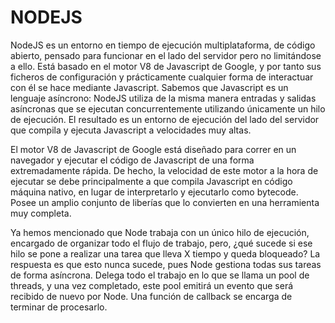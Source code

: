 # NODEJS

NodeJS es un entorno en tiempo de ejecución multiplataforma, de código abierto, pensado para funcionar en el lado del servidor pero no limitándose a ello. Está basado en el motor V8 de Javascript de Google, y por tanto sus ficheros de configuración y prácticamente cualquier forma de interactuar con él se hace mediante Javascript. Sabemos que Javascript es un lenguaje asíncrono: NodeJS utiliza de la misma manera entradas y salidas asíncronas que se ejecutan concurrentemente utilizando únicamente un hilo de ejecución. El resultado es un entorno de ejecución del lado del servidor que compila y ejecuta Javascript a velocidades muy altas.

El motor V8 de Javascript de Google está diseñado para correr en un navegador y ejecutar el código de Javascript de una forma extremadamente rápida. De hecho, la velocidad de este motor a la hora de ejecutar se debe principalmente a que compila Javascript en código máquina nativo, en lugar de interpretarlo y ejecutarlo como bytecode. Posee un amplio conjunto de liberías que lo convierten en una herramienta muy completa.

Ya hemos mencionado que Node trabaja con un único hilo de ejecución, encargado de organizar todo el flujo de trabajo, pero, ¿qué sucede si ese hilo se pone a realizar una tarea que lleva X tiempo y queda bloqueado? La respuesta es que esto nunca sucede, pues Node gestiona todas sus tareas de forma asíncrona. Delega todo el trabajo en lo que se llama un pool de threads, y una vez completado, este pool emitirá un evento que será recibido de nuevo por Node. Una función de callback se encarga de terminar de procesarlo. 

